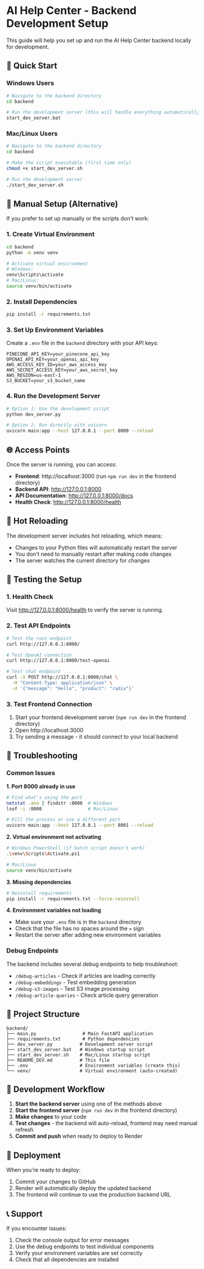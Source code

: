 # AI Help Center - Backend Development Setup

This guide will help you set up and run the AI Help Center backend locally for development.

## 🚀 Quick Start

### Windows Users
```bash
# Navigate to the backend directory
cd backend

# Run the development server (this will handle everything automatically)
start_dev_server.bat
```

### Mac/Linux Users
```bash
# Navigate to the backend directory
cd backend

# Make the script executable (first time only)
chmod +x start_dev_server.sh

# Run the development server
./start_dev_server.sh
```

## 🔧 Manual Setup (Alternative)

If you prefer to set up manually or the scripts don't work:

### 1. Create Virtual Environment
```bash
cd backend
python -m venv venv

# Activate virtual environment
# Windows:
venv\Scripts\activate
# Mac/Linux:
source venv/bin/activate
```

### 2. Install Dependencies
```bash
pip install -r requirements.txt
```

### 3. Set Up Environment Variables
Create a `.env` file in the `backend` directory with your API keys:

```env
PINECONE_API_KEY=your_pinecone_api_key
OPENAI_API_KEY=your_openai_api_key
AWS_ACCESS_KEY_ID=your_aws_access_key
AWS_SECRET_ACCESS_KEY=your_aws_secret_key
AWS_REGION=us-east-1
S3_BUCKET=your_s3_bucket_name
```

### 4. Run the Development Server
```bash
# Option 1: Use the development script
python dev_server.py

# Option 2: Run directly with uvicorn
uvicorn main:app --host 127.0.0.1 --port 8000 --reload
```

## 🌐 Access Points

Once the server is running, you can access:

- **Frontend**: http://localhost:3000 (run `npm run dev` in the frontend directory)
- **Backend API**: http://127.0.0.1:8000
- **API Documentation**: http://127.0.0.1:8000/docs
- **Health Check**: http://127.0.0.1:8000/health

## 🔄 Hot Reloading

The development server includes hot reloading, which means:
- Changes to your Python files will automatically restart the server
- You don't need to manually restart after making code changes
- The server watches the current directory for changes

## 🧪 Testing the Setup

### 1. Health Check
Visit http://127.0.0.1:8000/health to verify the server is running.

### 2. Test API Endpoints
```bash
# Test the root endpoint
curl http://127.0.0.1:8000/

# Test OpenAI connection
curl http://127.0.0.1:8000/test-openai

# Test chat endpoint
curl -X POST http://127.0.0.1:8000/chat \
  -H "Content-Type: application/json" \
  -d '{"message": "Hello", "product": "radix"}'
```

### 3. Test Frontend Connection
1. Start your frontend development server (`npm run dev` in the frontend directory)
2. Open http://localhost:3000
3. Try sending a message - it should connect to your local backend

## 🐛 Troubleshooting

### Common Issues

**1. Port 8000 already in use**
```bash
# Find what's using the port
netstat -ano | findstr :8000  # Windows
lsof -i :8000                 # Mac/Linux

# Kill the process or use a different port
uvicorn main:app --host 127.0.0.1 --port 8001 --reload
```

**2. Virtual environment not activating**
```bash
# Windows PowerShell (if batch script doesn't work)
.\venv\Scripts\Activate.ps1

# Mac/Linux
source venv/bin/activate
```

**3. Missing dependencies**
```bash
# Reinstall requirements
pip install -r requirements.txt --force-reinstall
```

**4. Environment variables not loading**
- Make sure your `.env` file is in the `backend` directory
- Check that the file has no spaces around the `=` sign
- Restart the server after adding new environment variables

### Debug Endpoints

The backend includes several debug endpoints to help troubleshoot:

- `/debug-articles` - Check if articles are loading correctly
- `/debug-embeddings` - Test embedding generation
- `/debug-s3-images` - Test S3 image processing
- `/debug-article-queries` - Check article query generation

## 📁 Project Structure

```
backend/
├── main.py                 # Main FastAPI application
├── requirements.txt        # Python dependencies
├── dev_server.py          # Development server script
├── start_dev_server.bat   # Windows startup script
├── start_dev_server.sh    # Mac/Linux startup script
├── README_DEV.md          # This file
├── .env                   # Environment variables (create this)
└── venv/                  # Virtual environment (auto-created)
```

## 🔄 Development Workflow

1. **Start the backend server** using one of the methods above
2. **Start the frontend server** (`npm run dev` in the frontend directory)
3. **Make changes** to your code
4. **Test changes** - the backend will auto-reload, frontend may need manual refresh
5. **Commit and push** when ready to deploy to Render

## 🚀 Deployment

When you're ready to deploy:
1. Commit your changes to GitHub
2. Render will automatically deploy the updated backend
3. The frontend will continue to use the production backend URL

## 📞 Support

If you encounter issues:
1. Check the console output for error messages
2. Use the debug endpoints to test individual components
3. Verify your environment variables are set correctly
4. Check that all dependencies are installed 